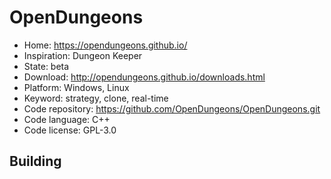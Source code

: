 # OpenDungeons

- Home: https://opendungeons.github.io/
- Inspiration: Dungeon Keeper
- State: beta
- Download: http://opendungeons.github.io/downloads.html
- Platform: Windows, Linux
- Keyword: strategy, clone, real-time
- Code repository: https://github.com/OpenDungeons/OpenDungeons.git
- Code language: C++
- Code license: GPL-3.0

## Building
